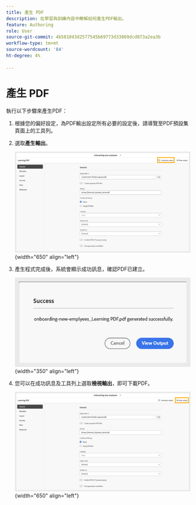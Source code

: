 ```yaml
---
title: 產生 PDF
description: 在學習與訓練內容中瞭解如何產生PDF輸出。
feature: Authoring
role: User
source-git-commit: 4b581043d2577545b69773d33869dcd873a2ea3b
workflow-type: tm+mt
source-wordcount: '84'
ht-degree: 4%

---
```


# 產生 PDF

執行以下步驟來產生PDF：

1. 根據您的偏好設定，為PDF輸出設定所有必要的設定後，請導覽至PDF預設集頁面上的工具列。
1. 選取&#x200B;**產生輸出**。

   ![](assets/generate-output-pdf.png){width="650" align="left"}

1. 產生程式完成後，系統會顯示成功訊息，確認PDF已建立。

   ![](assets/learning-pdf-generated.png){width="350" align="left"}

1. 您可以在成功訊息及工具列上選取&#x200B;**檢視輸出**，即可下載PDF。

   ![](assets/view-output.png){width="650" align="left"}





